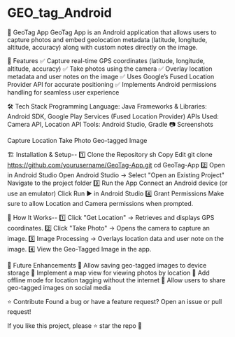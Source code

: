 # GEO_tag_Android
📍 GeoTag App
GeoTag App is an Android application that allows users to capture photos and embed geolocation metadata (latitude, longitude, altitude, accuracy) along with custom notes directly on the image. 



🚀 Features
✅ Capture real-time GPS coordinates (latitude, longitude, altitude, accuracy)
✅ Take photos using the camera
✅ Overlay location metadata and user notes on the image
✅ Uses Google’s Fused Location Provider API for accurate positioning
✅ Implements Android permissions handling for seamless user experience

🛠️ Tech Stack
Programming Language: Java
Frameworks & Libraries: Android SDK, Google Play Services (Fused Location Provider)
APIs Used: Camera API, Location API
Tools: Android Studio, Gradle
📷 Screenshots

Capture Location	Take Photo	Geo-tagged Image


🏗️ Installation & Setup--
1️⃣ Clone the Repository
sh
Copy
Edit
git clone https://github.com/yourusername/GeoTag-App.git
cd GeoTag-App
2️⃣ Open in Android Studio
Open Android Studio → Select "Open an Existing Project"
Navigate to the project folder
3️⃣ Run the App
Connect an Android device (or use an emulator)
Click Run ▶ in Android Studio
4️⃣ Grant Permissions
Make sure to allow Location and Camera permissions when prompted.

🎯 How It Works--
1️⃣ Click "Get Location" → Retrieves and displays GPS coordinates.
2️⃣ Click "Take Photo" → Opens the camera to capture an image.
3️⃣ Image Processing → Overlays location data and user note on the image.
4️⃣ View the Geo-Tagged Image in the app.

📌 Future Enhancements
🔹 Allow saving geo-tagged images to device storage
🔹 Implement a map view for viewing photos by location
🔹 Add offline mode for location tagging without the internet
🔹 Allow users to share geo-tagged images on social media


⭐ Contribute
Found a bug or have a feature request? Open an issue or pull request!

If you like this project, please ⭐ star the repo 🙌


